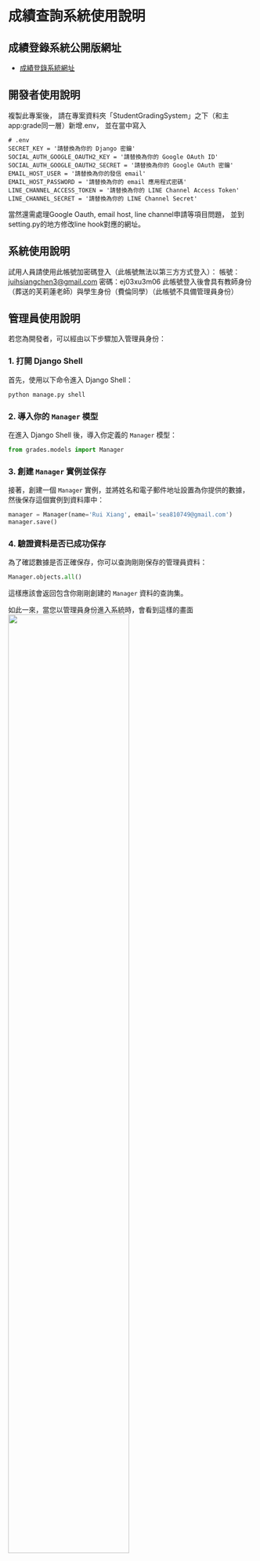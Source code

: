 # 成績查詢系統使用說明
## 成績登錄系統公開版網址
* [成績登錄系統網址](https://samplescores.blesstw.com)
## 開發者使用說明
複製此專案後，
請在專案資料夾「StudentGradingSystem」之下（和主app:grade同一層）新增.env，
並在當中寫入
```
# .env
SECRET_KEY = '請替換為你的 Django 密鑰'
SOCIAL_AUTH_GOOGLE_OAUTH2_KEY = '請替換為你的 Google OAuth ID'
SOCIAL_AUTH_GOOGLE_OAUTH2_SECRET = '請替換為你的 Google OAuth 密鑰'
EMAIL_HOST_USER = '請替換為你的發信 email'
EMAIL_HOST_PASSWORD = '請替換為你的 email 應用程式密碼'
LINE_CHANNEL_ACCESS_TOKEN = '請替換為你的 LINE Channel Access Token'
LINE_CHANNEL_SECRET = '請替換為你的 LINE Channel Secret'
```
當然還需處理Google Oauth, email host, line channel申請等項目問題，
並到setting.py的地方修改line hook對應的網址。


## 系統使用說明
試用人員請使用此帳號加密碼登入（此帳號無法以第三方方式登入）：
帳號：juihsiangchen3@gmail.com
密碼：ej03xu3m06
此帳號登入後會具有教師身份（葬送的芙莉蓮老師）與學生身份（費倫同學）（此帳號不具備管理員身份）
## 管理員使用說明
若您為開發者，可以經由以下步驟加入管理員身份：
### 1. 打開 Django Shell

首先，使用以下命令進入 Django Shell：

```bash
python manage.py shell
```

### 2. 導入你的 `Manager` 模型

在進入 Django Shell 後，導入你定義的 `Manager` 模型：

```python
from grades.models import Manager
```

### 3. 創建 `Manager` 實例並保存

接著，創建一個 `Manager` 實例，並將姓名和電子郵件地址設置為你提供的數據，然後保存這個實例到資料庫中：

```python
manager = Manager(name='Rui Xiang', email='sea810749@gmail.com')
manager.save()
```

### 4. 驗證資料是否已成功保存

為了確認數據是否正確保存，你可以查詢剛剛保存的管理員資料：

```python
Manager.objects.all()
```

這樣應該會返回包含你剛剛創建的 `Manager` 資料的查詢集。

如此一來，當您以管理員身份進入系統時，會看到這樣的畫面
<img src="github_images/p1.png" width="70%">



進入學生資料管理頁面，上傳學生資料csv檔案（檔案格式請參考「管理員匯入資料」 > 「學生資料.csv」）
<img src="github_images/p2.png" width="70%">
 
進入教師資料管理頁面，上傳教師資料csv檔案（檔案格式請參考「管理員匯入資料」 > 「教師資料.csv」）
<img src="github_images/p3.png" width="70%">





## 教師使用說明
1. 先請管理員開通教師權限。
2. 開通身份後可以按首頁中的教師按鈕以登入系統。
<img src="github_images/p4.png" width="70%">
3. 進入登入畫面，可以使用google第三方登入較為方便，就不需要再進行註冊了（試用人員無法以該帳號使用google第三方登入）。
<img src="github_images/p5.png" width="70%">
4. 登入後點選左側創建課程。
<img src="github_images/p6.png" width="70%">
5. 輸入課程名稱並提交。
<img src="github_images/p7.png" width="70%">
6. 提交後會自動進入左側的「您的課程」頁面，之後可以直接在此頁面找到您所創建的課程。
<img src="github_images/p8.png" width="70%">
7. 點擊「編輯課程學生名單」按鈕。
<img src="github_images/p9.png" width="70%">
8. 從下拉選單當中找到您的學生，勾選後按「更新學生成員」，如果學生是跑班也可以使用。（本來會直接顯示學生名單在頁面上，但不小心把這個功能改掉了，之後再改回來）
<img src="github_images/p10.png" width="70%">
9. 回到您的課程後（可以拖曳方式改變課程順序），點選「顯示課程學生名單」可以確認學生名單。
<img src="github_images/p11.png" width="70%">
10. 點選「管理課程成績」按鈕
<img src="github_images/p12.png" width="70%">
11. 輸入要新增的成績項目和類別，點擊「新增成績項目」按鈕。
<img src="github_images/p13.png" width="70%">
12. 成績匯入方面，本系統提供excel匯入，或是直接輸入。
13. 直接輸入成績：請點擊「管理項目成績」按鈕。
<img src="github_images/p14.png" width="70%">
14. 直接複製excel一整行（沒有分數的要空一行）的成績到網頁中間的框框當中，並點擊「保存成績」按鈕，立刻會顯示學生成績，若要修改成績再利用下方的表格修改成績。
<img src="github_images/p15.png" width="70%">
15. 使用excel匯入成績：請先點擊「匯出成績到excel」按鈕，利用匯出後的檔案格式，填入您的該項目成績，之後再利用下方的「選擇檔案」和「匯入成績」按鈕上傳檔案。
<img src="github_images/p16.png" width="70%">

## 學生使用說明
1. 請學生加入linebot，這裡有試用者可使用的linebot
<img src="github_images/p1.png" width="50%">
2. 請點擊右下的「身份驗證」按鈕
<img src="github_images/p18.png" width="40%">
3. 請輸入學校信箱（試用者請輸入juihsiangchen3@gmail.com）。
4. 系統會傳送驗證碼到學校信箱，若沒收到，請確認
(1)信箱填寫正確
(2)是否被當成垃圾信件。（試用者會直接綁定系統）
5. 輸入正確驗證碼後即可使用本查詢系統查詢個人成績。





